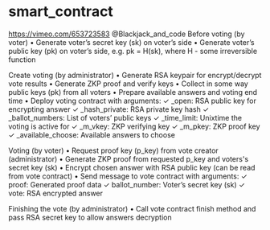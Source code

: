 # smart_contract
https://vimeo.com/653723583
@Blackjack_and_code
Before voting (by voter)
    •  Generate voter’s secret key (sk) on voter’s side
    •  Generate voter’s public key (pk) on voter’s side, e.g. pk = H(sk), where H - some irreversible function


Create voting (by administrator)
    •  Generate RSA keypair for encrypt/decrypt vote results
    •  Generate ZKP proof and verify keys
    •  Collect in some way public keys (pk) from all voters
    •  Prepare available answers and voting end time
    •  Deploy voting contract with arguments:
        ✓  _open: RSA public key for encrypting answer
        ✓  _hash_private: RSA private key hash
        ✓  _ballot_numbers: List of voters’ public keys
        ✓  _time_limit: Unixtime the voting is active for
        ✓  _m_vkey: ZKP verifying key
        ✓  _m_pkey: ZKP proof key
        ✓  _available_choose: Available answers to choose


Voting (by voter)
     •  Request proof key (p_key) from vote creator (administrator)
     •  Generate ZKP proof from requested p_key and voters's secret key (sk)
     •  Encrypt chosen answer with RSA public key (can be read from vote contract)
     •  Send message to vote contract with arguments:
         ✓  proof: Generated proof data
         ✓  ballot_number: Voter’s secret key (sk)
         ✓  vote: RSA encrypted answer


Finishing the vote (by administrator)
    •  Call vote contract finish method and pass RSA secret key to allow answers decryption
